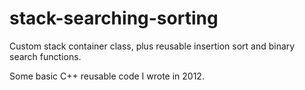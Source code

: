 # stack-searching-sorting
Custom stack container class, plus reusable insertion sort and binary search functions.

Some basic C++ reusable code I wrote in 2012.
